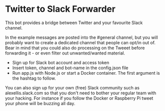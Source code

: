 Twitter to Slack Forwarder
==========================

This bot provides a bridge between Twitter and your favourite Slack channel.

In the example messages are posted into the #general channel, but you will probably want to create a dedicated channel that people can opt/in 
out of. Bear in mind that you could also do processing on the Tweeet before forwarding it - or even filter out unwanted/wanted material.

* Sign up for Slack bot account and access token
* Insert token, channel and bot-name in the config.json file
* Run app.js with Node.js or start a Docker container. The first argument is the hashtag to follow.


You can also sign up for your own (free) Slack community such as alexellis.slack.com so that you don't need to bother your regular team with 
your hacking. For instance if you follow the Docker or Raspberry Pi tweet your phone will be buzzing all day.


